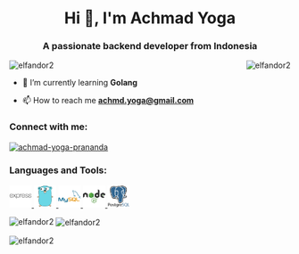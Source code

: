 <h1 align="center">Hi 👋, I'm Achmad Yoga</h1>
<h3 align="center">A passionate backend developer from Indonesia</h3>
<img align="right" src="https://i.pinimg.com/originals/e4/26/70/e426702edf874b181aced1e2fa5c6cde.gif" alt="elfandor2" />

<p align="left"> <img src="https://komarev.com/ghpvc/?username=elfandor2&label=Profile%20views&color=0e75b6&style=flat" alt="elfandor2" /> </p>

- 🌱 I’m currently learning **Golang**

- 📫 How to reach me **achmd.yoga@gmail.com**

<h3 align="left">Connect with me:</h3>
<p align="left">
<a href="https://linkedin.com/in/achmad-yoga-prananda" target="blank"><img align="center" src="https://raw.githubusercontent.com/rahuldkjain/github-profile-readme-generator/master/src/images/icons/Social/linked-in-alt.svg" alt="achmad-yoga-prananda" height="30" width="40" /></a>
</p>

<h3 align="left">Languages and Tools:</h3>
<p align="left"> <a href="https://expressjs.com" target="_blank" rel="noreferrer"> <img src="https://raw.githubusercontent.com/devicons/devicon/master/icons/express/express-original-wordmark.svg" alt="express" width="40" height="40"/> </a> <a href="https://golang.org" target="_blank" rel="noreferrer"> <img src="https://raw.githubusercontent.com/devicons/devicon/master/icons/go/go-original.svg" alt="go" width="40" height="40"/> </a> <a href="https://www.mysql.com/" target="_blank" rel="noreferrer"> <img src="https://raw.githubusercontent.com/devicons/devicon/master/icons/mysql/mysql-original-wordmark.svg" alt="mysql" width="40" height="40"/> </a> <a href="https://nodejs.org" target="_blank" rel="noreferrer"> <img src="https://raw.githubusercontent.com/devicons/devicon/master/icons/nodejs/nodejs-original-wordmark.svg" alt="nodejs" width="40" height="40"/> </a> <a href="https://www.postgresql.org" target="_blank" rel="noreferrer"> <img src="https://raw.githubusercontent.com/devicons/devicon/master/icons/postgresql/postgresql-original-wordmark.svg" alt="postgresql" width="40" height="40"/> </a> </p>

<p><img align="left" src="https://github-readme-stats.vercel.app/api/top-langs?username=elfandor2&show_icons=true&locale=en&layout=compact" alt="elfandor2" /></p>

<p>&nbsp;<img align="center" src="https://github-readme-stats.vercel.app/api?username=elfandor2&show_icons=true&locale=en" alt="elfandor2" /></p>

<p><img align="center" src="https://github-readme-streak-stats.herokuapp.com/?user=elfandor2&" alt="elfandor2" /></p>
